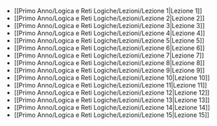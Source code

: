 
- [[Primo Anno/Logica e Reti Logiche/Lezioni/Lezione 1|Lezione 1]]
- [[Primo Anno/Logica e Reti Logiche/Lezioni/Lezione 2|Lezione 2]]
- [[Primo Anno/Logica e Reti Logiche/Lezioni/Lezione 3|Lezione 3]]
- [[Primo Anno/Logica e Reti Logiche/Lezioni/Lezione 4|Lezione 4]]
- [[Primo Anno/Logica e Reti Logiche/Lezioni/Lezione 5|Lezione 5]]
- [[Primo Anno/Logica e Reti Logiche/Lezioni/Lezione 6|Lezione 6]]
- [[Primo Anno/Logica e Reti Logiche/Lezioni/Lezione 7|Lezione 7]]
- [[Primo Anno/Logica e Reti Logiche/Lezioni/Lezione 8|Lezione 8]]
- [[Primo Anno/Logica e Reti Logiche/Lezioni/Lezione 9|Lezione 9]]
- [[Primo Anno/Logica e Reti Logiche/Lezioni/Lezione 10|Lezione 10]]
- [[Primo Anno/Logica e Reti Logiche/Lezioni/Lezione 11|Lezione 11]]
- [[Primo Anno/Logica e Reti Logiche/Lezioni/Lezione 12|Lezione 12]]
- [[Primo Anno/Logica e Reti Logiche/Lezioni/Lezione 13|Lezione 13]]
- [[Primo Anno/Logica e Reti Logiche/Lezioni/Lezione 14|Lezione 14]]
- [[Primo Anno/Logica e Reti Logiche/Lezioni/Lezione 15|Lezione 15]]
